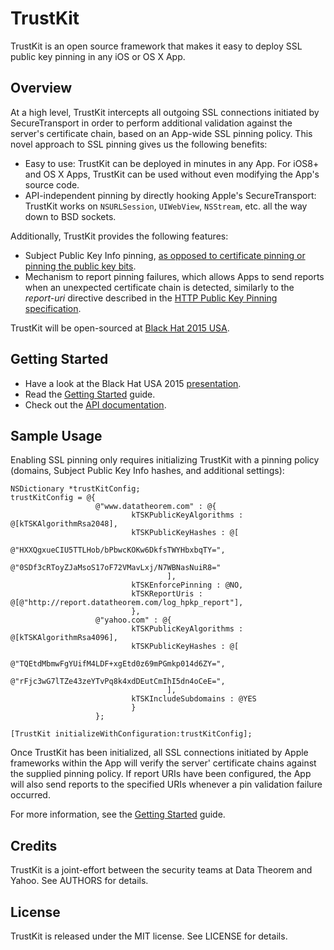 TrustKit
========

TrustKit is an open source framework that makes it easy to deploy SSL public key
pinning in any iOS or OS X App.


Overview
--------

At a high level, TrustKit intercepts all outgoing SSL connections initiated by
SecureTransport in order to perform additional validation against the server's
certificate chain, based on an App-wide SSL pinning policy. This novel approach
to SSL pinning gives us the following benefits:

* Easy to use: TrustKit can be deployed in minutes in any App. For iOS8+ and OS
X Apps, TrustKit can be used without even modifying the App's source code.
* API-independent pinning by directly hooking Apple's SecureTransport: TrustKit
works on `NSURLSession`, `UIWebView`, `NSStream`, etc. all the way down to BSD
sockets.

Additionally, TrustKit provides the following features:

* Subject Public Key Info pinning, [as opposed to certificate pinning or pinning
the public key bits](https://www.imperialviolet.org/2011/05/04/pinning.html).
* Mechanism to report pinning failures, which allows Apps to send reports
when an unexpected certificate chain is detected, similarly to the _report-uri_
directive described in the [HTTP Public Key Pinning
specification](https://tools.ietf.org/html/rfc7469).

TrustKit will be open-sourced at [Black Hat 2015 USA][bh2015-conf].


Getting Started
---------------

* Have a look at the Black Hat USA 2015 [presentation][bh2015-pdf].
* Read the [Getting Started][getting-started] guide.
* Check out the [API documentation][api-doc].


Sample Usage
------------

Enabling SSL pinning only requires initializing TrustKit with a pinning policy
(domains, Subject Public Key Info hashes, and additional settings):

    NSDictionary *trustKitConfig;
    trustKitConfig = @{
                       @"www.datatheorem.com" : @{
                               kTSKPublicKeyAlgorithms : @[kTSKAlgorithmRsa2048],
                               kTSKPublicKeyHashes : @[
                                       @"HXXQgxueCIU5TTLHob/bPbwcKOKw6DkfsTWYHbxbqTY=",
                                       @"0SDf3cRToyZJaMsoS17oF72VMavLxj/N7WBNasNuiR8="
                                       ],
                               kTSKEnforcePinning : @NO,
                               kTSKReportUris : @[@"http://report.datatheorem.com/log_hpkp_report"],
                               },
                       @"yahoo.com" : @{
                               kTSKPublicKeyAlgorithms : @[kTSKAlgorithmRsa4096],
                               kTSKPublicKeyHashes : @[
                                       @"TQEtdMbmwFgYUifM4LDF+xgEtd0z69mPGmkp014d6ZY=",
                                       @"rFjc3wG7lTZe43zeYTvPq8k4xdDEutCmIhI5dn4oCeE=",
                                       ],
                               kTSKIncludeSubdomains : @YES
                               }
                       };

    [TrustKit initializeWithConfiguration:trustKitConfig];

Once TrustKit has been initialized, all SSL connections initiated by Apple
frameworks within the App will verify the server' certificate chains against the
supplied pinning policy. If report URIs have been configured, the App will also
send reports to the specified URIs whenever a pin validation failure occurred.

For more information, see the [Getting Started][getting-started] guide.


Credits
-------

TrustKit is a joint-effort between the security teams at Data Theorem and Yahoo.
See AUTHORS for details.


License
-------

TrustKit is released under the MIT license. See LICENSE for details.

[getting-started]: https://datatheorem.github.io/TrustKit/getting-started/
[bh2015-pdf]: #tbd
[bh2015-conf]: https://www.blackhat.com/us-15/briefings.html#trustkit-code-injection-on-ios-8-for-the-greater-good
[api-doc]: https://datatheorem.github.io/TrustKit/documentation
